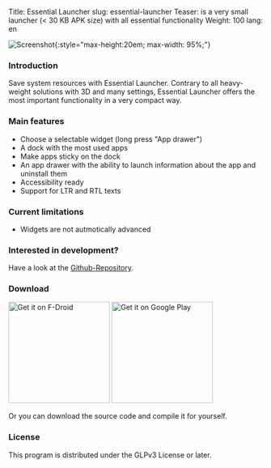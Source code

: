 Title: Essential Launcher
slug: essential-launcher
Teaser: is a very small launcher (&lt; 30 KB APK size) with all essential functionality
Weight: 100
lang: en

![Screenshot]({filename}/images/essential-launcher/handset1.png){:style="max-height:20em; max-width: 95%;"}

### Introduction

Save system resources with Essential Launcher. Contrary to all heavy-weight solutions with 3D and many settings, Essential Launcher offers the most important functionality in a very compact way.

### Main features

- Choose a selectable widget (long press "App drawer")
- A dock with the most used apps
- Make apps sticky on the dock
- An app drawer with the ability to launch information about the app and uninstall them
- Accessibility ready
- Support for LTR and RTL texts

### Current limitations

- Widgets are not autmotically advanced

### Interested in development?

Have a look at the [Github-Repository](https://github.com/clemensbartz/essential-launcher).

### Download

<a href="https://f-droid.org/app/de.clemensbartz.android.launcher"><img src="https://f-droid.org/badge/get-it-on.png" alt="Get it on F-Droid" width="200em"></a>
<a href='https://play.google.com/store/apps/details?id=de.clemensbartz.android.launcher&pcampaignid=MKT-Other-global-all-co-prtnr-py-PartBadge-Mar2515-1'><img alt='Get it on Google Play' width="200em" src='https://play.google.com/intl/en_us/badges/images/generic/en_badge_web_generic.png'/></a>

Or you can download the source code and compile it for yourself.

### License

This program is distributed under the GLPv3 License or later. 
